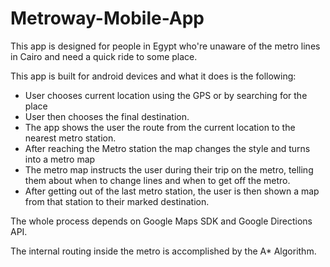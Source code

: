 # Metroway-Mobile-App


This app is designed for people in Egypt who're unaware of the metro lines in Cairo and need a quick ride to some place.

This app is built for android devices and what it does is the following:

* User chooses current location using the GPS or by searching for the place
* User then chooses the final destination.
* The app shows the user the route from the current location to the nearest metro station.
* After reaching the Metro station the map changes the style and turns into a metro map
* The metro map instructs the user during their trip on the metro, telling them about when to change lines and when to get off the metro.
* After getting out of the last metro station, the user is then shown a map from that station to their marked destination.


The whole process depends on Google Maps SDK and Google Directions API.

The internal routing inside the metro is accomplished by the A* Algorithm.

